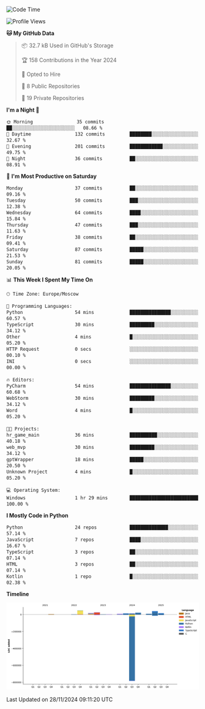 <!--START_SECTION:waka-->
![Code Time](http://img.shields.io/badge/Code%20Time-552%20hrs%2041%20mins-blue)

![Profile Views](http://img.shields.io/badge/Profile%20Views-6-blue)

**🐱 My GitHub Data** 

> 📦 32.7 kB Used in GitHub's Storage 
 > 
> 🏆 158 Contributions in the Year 2024
 > 
> 💼 Opted to Hire
 > 
> 📜 8 Public Repositories 
 > 
> 🔑 19 Private Repositories 
 > 
**I'm a Night 🦉** 

```text
🌞 Morning                35 commits          ██░░░░░░░░░░░░░░░░░░░░░░░   08.66 % 
🌆 Daytime                132 commits         ████████░░░░░░░░░░░░░░░░░   32.67 % 
🌃 Evening                201 commits         ████████████░░░░░░░░░░░░░   49.75 % 
🌙 Night                  36 commits          ██░░░░░░░░░░░░░░░░░░░░░░░   08.91 % 
```
📅 **I'm Most Productive on Saturday** 

```text
Monday                   37 commits          ██░░░░░░░░░░░░░░░░░░░░░░░   09.16 % 
Tuesday                  50 commits          ███░░░░░░░░░░░░░░░░░░░░░░   12.38 % 
Wednesday                64 commits          ████░░░░░░░░░░░░░░░░░░░░░   15.84 % 
Thursday                 47 commits          ███░░░░░░░░░░░░░░░░░░░░░░   11.63 % 
Friday                   38 commits          ██░░░░░░░░░░░░░░░░░░░░░░░   09.41 % 
Saturday                 87 commits          █████░░░░░░░░░░░░░░░░░░░░   21.53 % 
Sunday                   81 commits          █████░░░░░░░░░░░░░░░░░░░░   20.05 % 
```


📊 **This Week I Spent My Time On** 

```text
🕑︎ Time Zone: Europe/Moscow

💬 Programming Languages: 
Python                   54 mins             ███████████████░░░░░░░░░░   60.57 % 
TypeScript               30 mins             █████████░░░░░░░░░░░░░░░░   34.12 % 
Other                    4 mins              █░░░░░░░░░░░░░░░░░░░░░░░░   05.20 % 
HTTP Request             0 secs              ░░░░░░░░░░░░░░░░░░░░░░░░░   00.10 % 
INI                      0 secs              ░░░░░░░░░░░░░░░░░░░░░░░░░   00.00 % 

🔥 Editors: 
PyCharm                  54 mins             ███████████████░░░░░░░░░░   60.68 % 
WebStorm                 30 mins             █████████░░░░░░░░░░░░░░░░   34.12 % 
Word                     4 mins              █░░░░░░░░░░░░░░░░░░░░░░░░   05.20 % 

🐱‍💻 Projects: 
hr_game_main             36 mins             ██████████░░░░░░░░░░░░░░░   40.18 % 
web_mvp                  30 mins             █████████░░░░░░░░░░░░░░░░   34.12 % 
gptWrapper               18 mins             █████░░░░░░░░░░░░░░░░░░░░   20.50 % 
Unknown Project          4 mins              █░░░░░░░░░░░░░░░░░░░░░░░░   05.20 % 

💻 Operating System: 
Windows                  1 hr 29 mins        █████████████████████████   100.00 % 
```

**I Mostly Code in Python** 

```text
Python                   24 repos            ██████████████░░░░░░░░░░░   57.14 % 
JavaScript               7 repos             ████░░░░░░░░░░░░░░░░░░░░░   16.67 % 
TypeScript               3 repos             ██░░░░░░░░░░░░░░░░░░░░░░░   07.14 % 
HTML                     3 repos             ██░░░░░░░░░░░░░░░░░░░░░░░   07.14 % 
Kotlin                   1 repo              █░░░░░░░░░░░░░░░░░░░░░░░░   02.38 % 
```



**Timeline**

![Lines of Code chart](https://raw.githubusercontent.com/adlemx/adlemx/main/assets/bar_graph.png)


 Last Updated on 28/11/2024 09:11:20 UTC
<!--END_SECTION:waka-->
